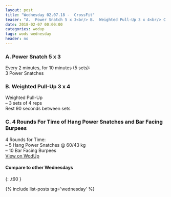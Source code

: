 ```yaml
---
layout: post
title: "Wednesday 02.07.18 -  CrossFit"
teaser: "A.  Power Snatch 5 x 3<br/> B.  Weighted Pull-Up 3 x 4<br/> C.  4 Rounds For Time of Hang Power Snatches and Bar Facing Burpees"
date: 2018-02-07 00:00:00
categories: wodup
tags: wods wednesday
header: no
---
```



<h3>A.  Power Snatch 5 x 3</h3>
Every 2 minutes, for 10 minutes (5 sets):<br/>3 Power Snatches<br/>
<h3>B.  Weighted Pull-Up 3 x 4</h3>
Weighted Pull-Up<br/>– 3 sets of 4 reps <br/>Rest 90 seconds between sets<br/>
<h3>C.  4 Rounds For Time of Hang Power Snatches and Bar Facing Burpees</h3>
4 Rounds for Time:<br/>– 5 Hang Power Snatches @ 60/43 kg<br/>– 10 Bar Facing Burpees<br/>
<a href="https://www.wodup.com/gyms/asphodel/wods/4205" target="blank">View on WodUp</a>


#### Compare to other Wednesdays
{: .t60 }

{% include list-posts tag='wednesday' %}
